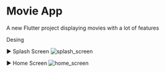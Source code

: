 # Movie App 

A new Flutter project displaying movies with a lot of features 

 Desing
 
  ▶️ Splash Screen 
  ![splash_screen](https://github.com/Abd2lhakam19/movies_app/assets/105023622/d0a39c69-4916-4100-8f56-e08a426b0085)

  ▶️ Home Screen 
  ![home_screen](https://github.com/Abd2lhakam19/movies_app/assets/105023622/2648551a-fe6b-4bbc-898b-18873fc7028f)

